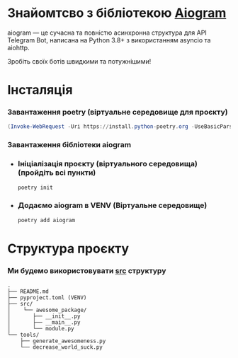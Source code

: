 # Знайомтсво з бібліотекою [Aiogram](https://docs.aiogram.dev/uk-ua/dev-3.x/) 
aiogram — це сучасна та повністю асинхронна структура для API Telegram Bot, 
написана на Python 3.8+ з використанням asyncio та aiohttp.

Зробіть своїх ботів швидкими та потужнішими!

# Інсталяція
### Завантаження poetry (віртуальне середовище для проєкту)
```powershell
(Invoke-WebRequest -Uri https://install.python-poetry.org -UseBasicParsing).Content | py -
```
### Завантаження бібліотеки aiogram
+ ### Ініціалізація проєкту (віртуального середовища) (пройдіть всі пункти)
    ```bash
    poetry init
    ```
+ ### Додаємо aiogram в VENV (Віртуальне середовище)
    ```bash
    poetry add aiogram
    ```

# Структура проєкту
### Ми будемо використовувати [src](https://packaging.python.org/en/latest/discussions/src-layout-vs-flat-layout/) структуру 
```tree
.
├── README.md
├── pyproject.toml (VENV)
├── src/
│    └── awesome_package/
│       ├── __init__.py
│       ├── __main__.py
│       └── module.py
└── tools/
    ├── generate_awesomeness.py
    └── decrease_world_suck.py
```



